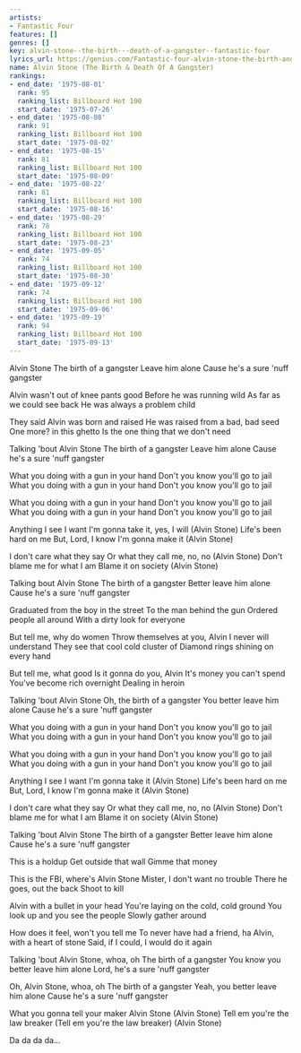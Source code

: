 ```yaml
---
artists:
- Fantastic Four
features: []
genres: []
key: alvin-stone--the-birth---death-of-a-gangster--fantastic-four
lyrics_url: https://genius.com/Fantastic-four-alvin-stone-the-birth-and-death-of-a-gangster-lyrics
name: Alvin Stone (The Birth & Death Of A Gangster)
rankings:
- end_date: '1975-08-01'
  rank: 95
  ranking_list: Billboard Hot 100
  start_date: '1975-07-26'
- end_date: '1975-08-08'
  rank: 91
  ranking_list: Billboard Hot 100
  start_date: '1975-08-02'
- end_date: '1975-08-15'
  rank: 81
  ranking_list: Billboard Hot 100
  start_date: '1975-08-09'
- end_date: '1975-08-22'
  rank: 81
  ranking_list: Billboard Hot 100
  start_date: '1975-08-16'
- end_date: '1975-08-29'
  rank: 78
  ranking_list: Billboard Hot 100
  start_date: '1975-08-23'
- end_date: '1975-09-05'
  rank: 74
  ranking_list: Billboard Hot 100
  start_date: '1975-08-30'
- end_date: '1975-09-12'
  rank: 74
  ranking_list: Billboard Hot 100
  start_date: '1975-09-06'
- end_date: '1975-09-19'
  rank: 94
  ranking_list: Billboard Hot 100
  start_date: '1975-09-13'
---
```

Alvin Stone
The birth of a gangster
Leave him alone
Cause he's a sure 'nuff gangster

Alvin wasn't out of knee pants good
Before he was running wild
As far as we could see back
He was always a problem child

They said Alvin was born and raised
He was raised from a bad, bad seed
One more? in this ghetto
Is the one thing that we don't need

Talking 'bout Alvin Stone
The birth of a gangster
Leave him alone
Cause he's a sure 'nuff gangster

What you doing with a gun in your hand
Don't you know you'll go to jail
What you doing with a gun in your hand
Don't you know you'll go to jail

What you doing with a gun in your hand
Don't you know you'll go to jail
What you doing with a gun in your hand
Don't you know you'll go to jail

Anything I see I want
I'm gonna take it, yes, I will
(Alvin Stone)
Life's been hard on me
But, Lord, I know I'm gonna make it
(Alvin Stone)

I don't care what they say
Or what they call me, no, no
(Alvin Stone)
Don't blame me for what I am
Blame it on society (Alvin Stone)

Talking bout Alvin Stone
The birth of a gangster
Better leave him alone
Cause he's a sure 'nuff gangster

Graduated from the boy in the street
To the man behind the gun
Ordered people all around
With a dirty look for everyone

But tell me, why do women
Throw themselves at you, Alvin
I never will understand
They see that cool cold cluster of
Diamond rings shining on every hand

But tell me, what good
Is it gonna do you, Alvin
It's money you can't spend
You've become rich overnight
Dealing in heroin

Talking 'bout Alvin Stone
Oh, the birth of a gangster
You better leave him alone
Cause he's a sure 'nuff gangster

What you doing with a gun in your hand
Don't you know you'll go to jail
What you doing with a gun in your hand
Don't you know you'll go to jail

What you doing with a gun in your hand
Don't you know you'll go to jail
What you doing with a gun in your hand
Don't you know you'll go to jail

Anything I see I want
I'm gonna take it (Alvin Stone)
Life's been hard on me
But, Lord, I know I'm gonna make it
(Alvin Stone)

I don't care what they say
Or what they call me, no, no
(Alvin Stone)
Don't blame me for what I am
Blame it on society (Alvin Stone)

Talking 'bout Alvin Stone
The birth of a gangster
Better leave him alone
Cause he's a sure 'nuff gangster

This is a holdup
Get outside that wall
Gimme that money

This is the FBI, where's Alvin Stone
Mister, I don't want no trouble
There he goes, out the back
Shoot to kill

Alvin with a bullet in your head
You're laying on the cold, cold ground
You look up and you see the people
Slowly gather around

How does it feel, won't you tell me
To never have had a friend, ha
Alvin, with a heart of stone
Said, if I could, I would do it again

Talking 'bout Alvin Stone, whoa, oh
The birth of a gangster
You know you better leave him alone
Lord, he's a sure 'nuff gangster

Oh, Alvin Stone, whoa, oh
The birth of a gangster
Yeah, you better leave him alone
Cause he's a sure 'nuff gangster

What you gonna tell your maker
Alvin Stone (Alvin Stone)
Tell em you're the law breaker
(Tell em you're the law breaker)
(Alvin Stone)

Da da da da...
